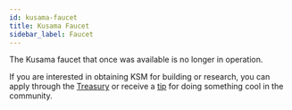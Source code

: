 ```yaml
---
id: kusama-faucet
title: Kusama Faucet
sidebar_label: Faucet
---
```


The Kusama faucet that once was available is no longer in operation.

If you are interested in obtaining KSM for building or research, you can apply through the [Treasury](mirror-learn-treasury#creating-a-treasury-proposal) or receive a [tip](mirror-learn-treasury#tipping) for doing something cool in the community.

